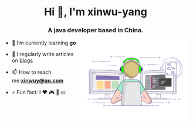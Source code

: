 <h1 align="center">Hi 👋, I'm xinwu-yang</h1>
<h3 align="center">A java developer based in China.</h3>

<img align="right" alt="GIF" src="work.gif" width="300"/>

- 🌱 I’m currently learning **go**

- 📝 I regularly write articles on [blogs](https://mrseawave.github.io/blogs/)

- 📫 How to reach me:**xinwuy@qq.com**

- ⚡ Fun fact: I :heart: :video_game: :movie_camera: :zzz: